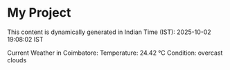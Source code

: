 # My Project

This content is dynamically generated in Indian Time (IST): 2025-10-02 19:08:02 IST


Current Weather in Coimbatore:
Temperature: 24.42 °C
Condition: overcast clouds
